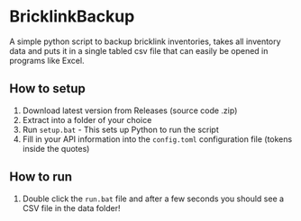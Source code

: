# BricklinkBackup
A simple python script to backup bricklink inventories, takes all inventory data and puts it in a single tabled csv file that can easily be opened in programs like Excel.

## How to setup

1. Download latest version from Releases (source code .zip)
2. Extract into a folder of your choice
3. Run `setup.bat` - This sets up Python to run the script
4. Fill in your API information into the `config.toml` configuration file (tokens inside the quotes)

## How to run

1. Double click the `run.bat` file and after a few seconds you should see a CSV file in the data folder!
